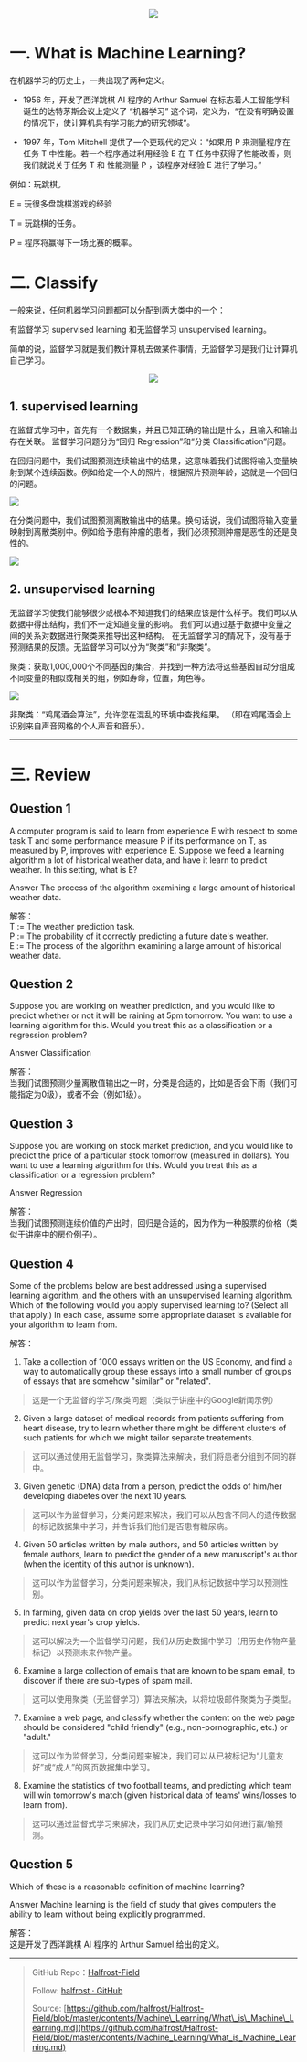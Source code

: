 <p align='center'>
<img src='../images/Machine-Learning_3.png'>
</p>



# 一. What is Machine Learning?

在机器学习的历史上，一共出现了两种定义。

- 1956 年，开发了西洋跳棋 AI 程序的 Arthur Samuel 在标志着人工智能学科诞生的达特茅斯会议上定义了 “机器学习” 这个词，定义为，“在没有明确设置的情况下，使计算机具有学习能力的研究领域”。

- 1997 年，Tom Mitchell 提供了一个更现代的定义：“如果用 P 来测量程序在任务 T 中性能。若一个程序通过利用经验 E 在 T 任务中获得了性能改善，则我们就说关于任务 T 和 性能测量 P ，该程序对经验 E 进行了学习。”


例如：玩跳棋。

E = 玩很多盘跳棋游戏的经验

T = 玩跳棋的任务。

P = 程序将赢得下一场比赛的概率。

# 二. Classify

一般来说，任何机器学习问题都可以分配到两大类中的一个：

有监督学习 supervised learning 和无监督学习 unsupervised learning。

简单的说，监督学习就是我们教计算机去做某件事情，无监督学习是我们让计算机自己学习。

<p align='center'>
<img src='../images/machine-learning.png'>
</p>

## 1. supervised learning

在监督式学习中，首先有一个数据集，并且已知正确的输出是什么，且输入和输出存在关联。 监督学习问题分为“回归 Regression”和“分类 Classification”问题。

在回归问题中，我们试图预测连续输出中的结果，这意味着我们试图将输入变量映射到某个连续函数。例如给定一个人的照片，根据照片预测年龄，这就是一个回归的问题。

![](https://upload.wikimedia.org/wikipedia/commons/3/3a/Linear_regression.svg)


在分类问题中，我们试图预测离散输出中的结果。换句话说，我们试图将输入变量映射到离散类别中。例如给予患有肿瘤的患者，我们必须预测肿瘤是恶性的还是良性的。

![](https://upload.wikimedia.org/wikipedia/commons/f/fe/Kernel_Machine.svg)

## 2. unsupervised learning

无监督学习使我们能够很少或根本不知道我们的结果应该是什么样子。我们可以从数据中得出结构，我们不一定知道变量的影响。 我们可以通过基于数据中变量之间的关系对数据进行聚类来推导出这种结构。 在无监督学习的情况下，没有基于预测结果的反馈。无监督学习可以分为“聚类”和“非聚类”。

聚类：获取1,000,000个不同基因的集合，并找到一种方法将这些基因自动分组成不同变量的相似或相关的组，例如寿命，位置，角色等。 


![](https://upload.wikimedia.org/wikipedia/commons/e/e5/KMeans-Gaussian-data.svg)

非聚类：“鸡尾酒会算法”，允许您在混乱的环境中查找结果。 （即在鸡尾酒会上识别来自声音网格的个人声音和音乐）。

------------------------------------------------------


# 三. Review


## Question 1

A computer program is said to learn from experience E with respect to some task T and some performance measure P if its performance on T, as measured by P, improves with experience E. Suppose we feed a learning algorithm a lot of historical weather data, and have it learn to predict weather. In this setting, what is E?

Answer
The process of the algorithm examining a large amount of historical weather data.

解答：  
T := The weather prediction task.  
P := The probability of it correctly predicting a future date's weather.  
E := The process of the algorithm examining a large amount of historical weather data.  

## Question 2
Suppose you are working on weather prediction, and you would like to predict whether or not it will be raining at 5pm tomorrow. You want to use a learning algorithm for this. Would you treat this as a classification or a regression problem?

Answer
Classification

解答：  
当我们试图预测少量离散值输出之一时，分类是合适的，比如是否会下雨（我们可能指定为0级），或者不会（例如1级）。

## Question 3
Suppose you are working on stock market prediction, and you would like to predict the price of a particular stock tomorrow (measured in dollars). You want to use a learning algorithm for this. Would you treat this as a classification or a regression problem?

Answer
Regression

解答：  
当我们试图预测连续价值的产出时，回归是合适的，因为作为一种股票的价格（类似于讲座中的房价例子）。

## Question 4
Some of the problems below are best addressed using a supervised learning algorithm, and the others with an unsupervised learning algorithm. Which of the following would you apply supervised learning to? (Select all that apply.) In each case, assume some appropriate dataset is available for your algorithm to learn from.

解答： 

1. Take a collection of 1000 essays written on the US Economy, and find a way to automatically group these essays into a small number of groups of essays that are somehow "similar" or "related".   
>这是一个无监督的学习/聚类问题（类似于讲座中的Google新闻示例）

2. Given a large dataset of medical records from patients suffering from heart disease, try to learn whether there might be different clusters of such patients for which we might tailor separate treatements.  
>这可以通过使用无监督学习，聚类算法来解决，我们将患者分组到不同的群中。

3. Given genetic (DNA) data from a person, predict the odds of him/her developing diabetes over the next 10 years. 
>这可以作为监督学习，分类问题来解决，我们可以从包含不同人的遗传数据的标记数据集中学习，并告诉我们他们是否患有糖尿病。

4. Given 50 articles written by male authors, and 50 articles written by female authors, learn to predict the gender of a new manuscript's author (when the identity of this author is unknown).
>这可以作为监督学习，分类问题来解决，我们从标记数据中学习以预测性别。

5. In farming, given data on crop yields over the last 50 years, learn to predict next year's crop yields.
>这可以解决为一个监督学习问题，我们从历史数据中学习（用历史作物产量标记）以预测未来作物产量。

6. Examine a large collection of emails that are known to be spam email, to discover if there are sub-types of spam mail.
>这可以使用聚类（无监督学习）算法来解决，以将垃圾邮件聚类为子类型。

7. Examine a web page, and classify whether the content on the web page should be considered "child friendly" (e.g., non-pornographic, etc.) or "adult."
>这可以作为监督学习，分类问题来解决，我们可以从已被标记为“儿童友好”或“成人”的网页数据集中学习。

8. Examine the statistics of two football teams, and predicting which team will win tomorrow's match (given historical data of teams' wins/losses to learn from).
>这可以通过监督式学习来解决，我们从历史记录中学习如何进行赢/输预测。

## Question 5
Which of these is a reasonable definition of machine learning?

Answer
Machine learning is the field of study that gives computers the ability to learn without being explicitly programmed.

解答：  
这是开发了西洋跳棋 AI 程序的 Arthur Samuel 给出的定义。

------------------------------------------------------


> GitHub Repo：[Halfrost-Field](https://github.com/halfrost/Halfrost-Field)
> 
> Follow: [halfrost · GitHub](https://github.com/halfrost)
>
> Source: [https://github.com/halfrost/Halfrost-Field/blob/master/contents/Machine\_Learning/What\_is\_Machine\_Learning.md](https://github.com/halfrost/Halfrost-Field/blob/master/contents/Machine_Learning/What_is_Machine_Learning.md)